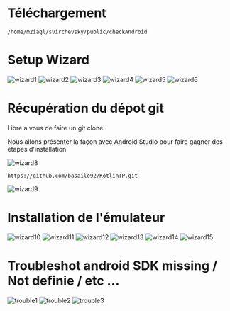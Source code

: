 # Téléchargement
```
/home/m2iagl/svirchevsky/public/checkAndroid
```

# Setup Wizard

![wizard1](https://raw.githubusercontent.com/nsvir/android3Wizard/master/images/wizard_1.png)
![wizard2](https://raw.githubusercontent.com/nsvir/android3Wizard/master/images/wizard_2.png)
![wizard3](https://raw.githubusercontent.com/nsvir/android3Wizard/master/images/wizard_3.png)
![wizard4](https://raw.githubusercontent.com/nsvir/android3Wizard/master/images/wizard_4.png)
![wizard5](https://raw.githubusercontent.com/nsvir/android3Wizard/master/images/wizard_5.png)
![wizard6](https://raw.githubusercontent.com/nsvir/android3Wizard/master/images/wizard_6.png)



# Récupération du dépot git

Libre a vous de faire un git clone.

Nous allons présenter la façon avec Android Studio pour faire gagner des étapes d'installation

![wizard8](https://raw.githubusercontent.com/nsvir/android3Wizard/master/images/wizard_8.png)

`https://github.com/basaile92/KotlinTP.git`

![wizard9](https://raw.githubusercontent.com/nsvir/android3Wizard/master/images/wizard_9.png)

# Installation de l'émulateur

![wizard10](https://raw.githubusercontent.com/nsvir/android3Wizard/master/images/wizard_10.png)
![wizard11](https://raw.githubusercontent.com/nsvir/android3Wizard/master/images/wizard_11.png)
![wizard12](https://raw.githubusercontent.com/nsvir/android3Wizard/master/images/wizard_12.png)
![wizard13](https://raw.githubusercontent.com/nsvir/android3Wizard/master/images/wizard_13.png)
![wizard14](https://raw.githubusercontent.com/nsvir/android3Wizard/master/images/wizard_14.png)
![wizard15](https://raw.githubusercontent.com/nsvir/android3Wizard/master/images/wizard_15.png)

# Troubleshot android SDK missing / Not definie / etc ...

![trouble1](https://raw.githubusercontent.com/nsvir/android3Wizard/master/images/trouble_1.png)
![trouble2](https://raw.githubusercontent.com/nsvir/android3Wizard/master/images/trouble_2.png)
![trouble3](https://raw.githubusercontent.com/nsvir/android3Wizard/master/images/trouble_3.png)
